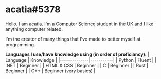 # acatia#5378
Hello. I am acatia. I'm a Computer Science student in the UK and I like anything computer related.

I'm the creator of many things that I've made to better myself at programming.

**Languages I use/have knowledge using (in order of proficiancy):**
| Language     | Knowledge | 
|--------------|-----------|
| Python       | Fluent    |
| .NET         | Beginner  | 
| HTML & CSS   | Beginner  |
| C            | Beginner   |
| Rust         | Beginner  |
| C++          | Beginner (very basics)  | 
